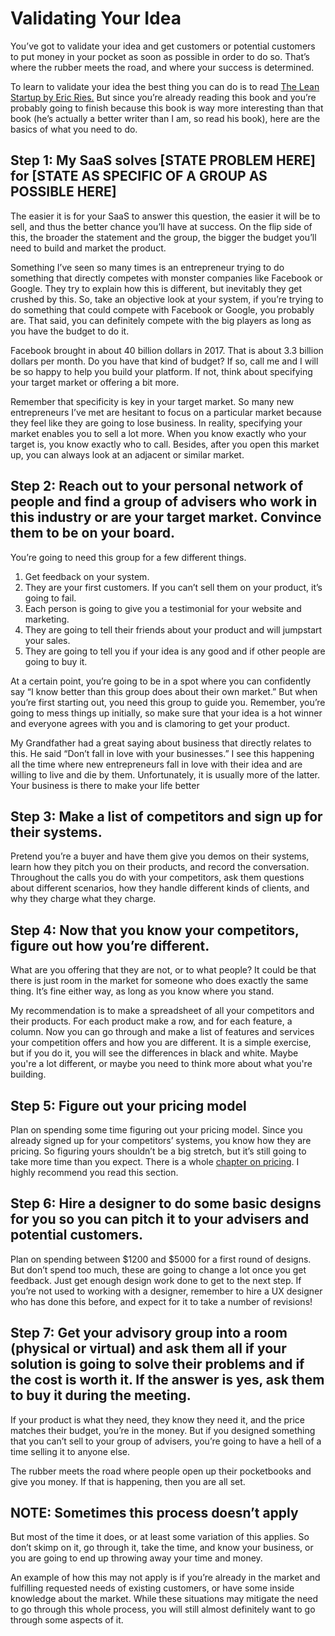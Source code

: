 # Validating Your Idea

You’ve got to validate your idea and get customers or potential customers to put money in your pocket as soon as possible in order to do so. That’s where the rubber meets the road, and where your success is determined.

To learn to validate your idea the best thing you can do is to read [The Lean Startup by Eric Ries.](http://theleanstartup.com/) But since you’re already reading this book and you’re probably going to finish because this book is way more interesting than that book \(he’s actually a better writer than I am, so read his book\), here are the basics of what you need to do.

## **Step 1: My SaaS solves \[STATE PROBLEM HERE\] for \[STATE AS SPECIFIC OF A GROUP AS POSSIBLE HERE\]**

The easier it is for your SaaS to answer this question, the easier it will be to sell, and thus the better chance you’ll have at success. On the flip side of this, the broader the statement and the group, the bigger the budget you’ll need to build and market the product.

Something I’ve seen so many times is an entrepreneur trying to do something that directly competes with monster companies like Facebook or Google. They try to explain how this is different, but inevitably they get crushed by this. So, take an objective look at your system, if you’re trying to do something that could compete with Facebook or Google, you probably are. That said, you can definitely compete with the big players as long as you have the budget to do it.

Facebook brought in about 40 billion dollars in 2017. That is about 3.3 billion dollars per month. Do you have that kind of budget? If so, call me and I will be so happy to help you build your platform. If not, think about specifying your target market or offering a bit more.

Remember that specificity is key in your target market. So many new entrepreneurs I’ve met are hesitant to focus on a particular market because they feel like they are going to lose business. In reality, specifying your market enables you to sell a lot more. When you know exactly who your target is, you know exactly who to call. Besides, after you open this market up, you can always look at an adjacent or similar market.

## Step 2: Reach out to your personal network of people and find a group of advisers who work in this industry or are your target market. Convince them to be on your board.

You’re going to need this group for a few different things.

1. Get feedback on your system.
2. They are your first customers. If you can’t sell them on your product, it’s going to fail.
3. Each person is going to give you a testimonial for your website and marketing.
4. They are going to tell their friends about your product and will jumpstart your sales.
5. They are going to tell you if your idea is any good and if other people are going to buy it.

At a certain point, you’re going to be in a spot where you can confidently say “I know better than this group does about their own market.” But when you’re first starting out, you need this group to guide you. Remember, you’re going to mess things up initially, so make sure that your idea is a hot winner and everyone agrees with you and is clamoring to get your product.

My Grandfather had a great saying about business that directly relates to this. He said “Don’t fall in love with your businesses.” I see this happening all the time where new entrepreneurs fall in love with their idea and are willing to live and die by them. Unfortunately, it is usually more of the latter. Your business is there to make your life better

## Step 3: Make a list of competitors and sign up for their systems.

Pretend you’re a buyer and have them give you demos on their systems, learn how they pitch you on their products, and record the conversation. Throughout the calls you do with your competitors, ask them questions about different scenarios, how they handle different kinds of clients, and why they charge what they charge.

## Step 4: Now that you know your competitors, figure out how you’re different.

What are you offering that they are not, or to what people? It could be that there is just room in the market for someone who does exactly the same thing. It’s fine either way, as long as you know where you stand.

My recommendation is to make a spreadsheet of all your competitors and their products. For each product make a row, and for each feature, a column. Now you can go through and make a list of features and services your competition offers and how you are different. It is a simple exercise, but if you do it, you will see the differences in black and white. Maybe you're a lot different, or maybe you need to think more about what you're building. 

## Step 5: Figure out your pricing model

Plan on spending some time figuring out your pricing model. Since you already signed up for your competitors’ systems, you know how they are pricing. So figuring yours shouldn’t be a big stretch, but it’s still going to take more time than you expect. There is a whole [chapter on pricing](https://docs.google.com/document/d/1qLCH0YaNhxbutZeK9Oo87n9PhssDaHLkWLTPYW0UIMQ/edit?disco=AAAACS6SXQQ&ts=5c4c96c9&usp_dm=false#heading=h.lr4affmu6gzl). I highly recommend you read this section.

## Step 6: Hire a designer to do some basic designs for you so you can pitch it to your advisers and potential customers.

Plan on spending between $1200 and $5000 for a first round of designs. But don’t spend too much, these are going to change a lot once you get feedback. Just get enough design work done to get to the next step. If you’re not used to working with a designer, remember to hire a UX designer who has done this before, and expect for it to take a number of revisions!

## Step 7: Get your advisory group into a room \(physical or virtual\) and ask them all if your solution is going to solve their problems and if the cost is worth it. If the answer is yes, ask them to buy it during the meeting.

If your product is what they need, they know they need it, and the price matches their budget, you’re in the money. But if you designed something that you can’t sell to your group of advisers, you’re going to have a hell of a time selling it to anyone else.  


The rubber meets the road where people open up their pocketbooks and give you money. If that is happening, then you are all set.

## **NOTE: Sometimes this process does**n’t apply

But most of the time it does, or at least some variation of this applies. So don’t skimp on it, go through it, take the time, and know your business, or you are going to end up throwing away your time and money.

An example of how this may not apply is if you’re already in the market and fulfilling requested needs of existing customers, or have some inside knowledge about the market. While these situations may mitigate the need to go through this whole process, you will still almost definitely want to go through some aspects of it.

